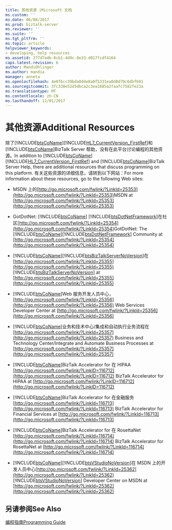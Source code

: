 ```yaml
---
title: 其他资源 |Microsoft 文档
ms.custom: ''
ms.date: 06/08/2017
ms.prod: biztalk-server
ms.reviewer: ''
ms.suite: ''
ms.tgt_pltfrm: ''
ms.topic: article
helpviewer_keywords:
- developing, help resources
ms.assetid: 277d7a4b-0cb1-4d9c-8e33-d017fcdf4164
caps.latest.revision: 6
author: MandiOhlinger
ms.author: mandia
manager: anneta
ms.openlocfilehash: 4e0f6cc39bda0d4e8a0f5331ea0d8d70c6dbf691
ms.sourcegitcommit: 3fc338e52d5dbca2c3ea1685a2faafc7582fe23a
ms.translationtype: MT
ms.contentlocale: zh-CN
ms.lasthandoff: 12/01/2017
---
```

# <a name="additional-resources"></a><span data-ttu-id="803cd-102">其他资源</span><span class="sxs-lookup"><span data-stu-id="803cd-102">Additional Resources</span></span>
<span data-ttu-id="803cd-103">除了[!INCLUDE[btsCoName](../../includes/btsconame-md.md)][!INCLUDE[HL7_CurrentVersion_FirstRef](../../includes/hl7-currentversion-firstref-md.md)]和[!INCLUDE[btsCoName](../../includes/btsconame-md.md)]BizTalk Server 帮助，没有在此平台讨论编程的其他资源。</span><span class="sxs-lookup"><span data-stu-id="803cd-103">In addition to [!INCLUDE[btsCoName](../../includes/btsconame-md.md)][!INCLUDE[HL7_CurrentVersion_FirstRef](../../includes/hl7-currentversion-firstref-md.md)] and [!INCLUDE[btsCoName](../../includes/btsconame-md.md)]BizTalk Server Help, there are additional resources that discuss programming on this platform.</span></span> <span data-ttu-id="803cd-104">有关这些资源的详细信息，请转到以下网站：</span><span class="sxs-lookup"><span data-stu-id="803cd-104">For more information about these resources, go to the following Web sites:</span></span>  
  
-   <span data-ttu-id="803cd-105">MSDN 上的[http://go.microsoft.com/fwlink/?LinkId=25353](http://go.microsoft.com/fwlink/?LinkId=25353)</span><span class="sxs-lookup"><span data-stu-id="803cd-105">MSDN at [http://go.microsoft.com/fwlink/?LinkId=25353](http://go.microsoft.com/fwlink/?LinkId=25353)</span></span>  
  
-   <span data-ttu-id="803cd-106">GotDotNet: [!INCLUDE[btsCoName](../../includes/btsconame-md.md)] [!INCLUDE[btsDotNetFramework](../../includes/btsdotnetframework-md.md)]在社区[http://go.microsoft.com/fwlink/?LinkId=25354](http://go.microsoft.com/fwlink/?LinkId=25354)</span><span class="sxs-lookup"><span data-stu-id="803cd-106">GotDotNet: The [!INCLUDE[btsCoName](../../includes/btsconame-md.md)][!INCLUDE[btsDotNetFramework](../../includes/btsdotnetframework-md.md)] Community at [http://go.microsoft.com/fwlink/?LinkId=25354](http://go.microsoft.com/fwlink/?LinkId=25354)</span></span>  
  
-   [!INCLUDE[btsCoName](../../includes/btsconame-md.md)]<span data-ttu-id="803cd-107">[!INCLUDE[btsBizTalkServerNoVersion](../../includes/btsbiztalkservernoversion-md.md)]在[http://go.microsoft.com/fwlink/?LinkId=25355](http://go.microsoft.com/fwlink/?LinkId=25355)</span><span class="sxs-lookup"><span data-stu-id="803cd-107"> [!INCLUDE[btsBizTalkServerNoVersion](../../includes/btsbiztalkservernoversion-md.md)] at [http://go.microsoft.com/fwlink/?LinkId=25355](http://go.microsoft.com/fwlink/?LinkId=25355)</span></span>  
  
-   [!INCLUDE[btsCoName](../../includes/btsconame-md.md)]<span data-ttu-id="803cd-108">Web 服务开发人员中心， [http://go.microsoft.com/fwlink/?LinkId=25356](http://go.microsoft.com/fwlink/?LinkId=25356)</span><span class="sxs-lookup"><span data-stu-id="803cd-108"> Web Services Developer Center at [http://go.microsoft.com/fwlink/?LinkId=25356](http://go.microsoft.com/fwlink/?LinkId=25356)</span></span>  
  
-   [!INCLUDE[btsCoName](../../includes/btsconame-md.md)]<span data-ttu-id="803cd-109">业务和技术中心/集成和自动执行业务流程在[http://go.microsoft.com/fwlink/?LinkId=25357](http://go.microsoft.com/fwlink/?LinkId=25357)</span><span class="sxs-lookup"><span data-stu-id="803cd-109"> Business and Technology Center/Integrate and Automate Business Processes at [http://go.microsoft.com/fwlink/?LinkId=25357](http://go.microsoft.com/fwlink/?LinkId=25357)</span></span>  
  
-   [!INCLUDE[btsCoName](../../includes/btsconame-md.md)]<span data-ttu-id="803cd-110">BizTalk Accelerator for 在 HIPAA [http://go.microsoft.com/fwlink/?LinkID=116712](http://go.microsoft.com/fwlink/?LinkID=116712)</span><span class="sxs-lookup"><span data-stu-id="803cd-110"> BizTalk Accelerator for HIPAA at [http://go.microsoft.com/fwlink/?LinkID=116712](http://go.microsoft.com/fwlink/?LinkID=116712)</span></span>  
  
-   [!INCLUDE[btsCoName](../../includes/btsconame-md.md)]<span data-ttu-id="803cd-111">BizTalk Accelerator for 在金融服务[http://go.microsoft.com/fwlink/?LinkId=116713](http://go.microsoft.com/fwlink/?LinkId=116713)</span><span class="sxs-lookup"><span data-stu-id="803cd-111"> BizTalk Accelerator for Financial Services at [http://go.microsoft.com/fwlink/?LinkId=116713](http://go.microsoft.com/fwlink/?LinkId=116713)</span></span>  
  
-   [!INCLUDE[btsCoName](../../includes/btsconame-md.md)]<span data-ttu-id="803cd-112">BizTalk Accelerator for 在 RosettaNet [http://go.microsoft.com/fwlink/?LinkId=116714](http://go.microsoft.com/fwlink/?LinkId=116714)</span><span class="sxs-lookup"><span data-stu-id="803cd-112"> BizTalk Accelerator for RosettaNet at [http://go.microsoft.com/fwlink/?LinkId=116714](http://go.microsoft.com/fwlink/?LinkId=116714)</span></span>  
  
-   [!INCLUDE[btsCoName](../../includes/btsconame-md.md)]<span data-ttu-id="803cd-113">[!INCLUDE[btsVStudioNoVersion](../../includes/btsvstudionoversion-md.md)]在 MSDN 上的开发人员中心[http://go.microsoft.com/fwlink/?LinkId=25362](http://go.microsoft.com/fwlink/?LinkId=25362)</span><span class="sxs-lookup"><span data-stu-id="803cd-113"> [!INCLUDE[btsVStudioNoVersion](../../includes/btsvstudionoversion-md.md)] Developer Center on MSDN at [http://go.microsoft.com/fwlink/?LinkId=25362](http://go.microsoft.com/fwlink/?LinkId=25362)</span></span>  
  
## <a name="see-also"></a><span data-ttu-id="803cd-114">另请参阅</span><span class="sxs-lookup"><span data-stu-id="803cd-114">See Also</span></span>  
 [<span data-ttu-id="803cd-115">编程指南</span><span class="sxs-lookup"><span data-stu-id="803cd-115">Programming Guide</span></span>](../../adapters-and-accelerators/accelerator-hl7/programming-guide1.md)